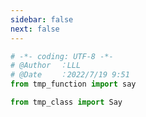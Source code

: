 ```yaml
---
sidebar: false
next: false
---
```

<BlogInfo/>






```python
# -*- coding: UTF-8 -*-                            
# @Author  ：LLL                         
# @Date    ：2022/7/19 9:51  
from tmp_function import say

from tmp_class import Say







```






<ActionBox />
        
<style>#top-box {margin-top:0.5rem!important;}</style>